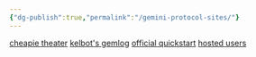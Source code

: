 ```yaml
---
{"dg-publish":true,"permalink":"/gemini-protocol-sites/"}
---
```


[cheapie theater](gemini://singletona082.flounder.online)
[kelbot's gemlog](gemini://gemini.cyberbot.space)
[official quickstart](gemini://geminiquickst.art/)
[hosted users](gemini://gemini.circumlunar.space/users/)
